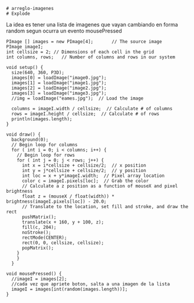     # arreglo-imagenes
    # Explode

La idea es tener una lista de imagenes que vayan cambiando en forma random segun ocurra un evento mousePressed

    PImage [] images = new PImage[4];       // The source image
    PImage imageI;
    int cellsize = 2; // Dimensions of each cell in the grid
    int columns, rows;   // Number of columns and rows in our system

    void setup() {
      size(640, 360, P3D); 
      images[0] = loadImage("image0.jpg");
      images[1] = loadImage("image1.jpg");
      images[2] = loadImage("image2.jpg");
      images[3] = loadImage("image3.jpg");
      //img = loadImage("eames.jpg");  // Load the image

      columns = imageI.width / cellsize;  // Calculate # of columns
      rows = imageI.height / cellsize;  // Calculate # of rows
      println(images.length);
    }

    void draw() {
      background(0);
      // Begin loop for columns
      for ( int i = 0; i < columns; i++) {
        // Begin loop for rows
        for ( int j = 0; j < rows; j++) {
          int x = i*cellsize + cellsize/2;  // x position
          int y = j*cellsize + cellsize/2;  // y position
          int loc = x + y*imageI.width;  // Pixel array location
          color c = imageI.pixels[loc];  // Grab the color
          // Calculate a z position as a function of mouseX and pixel brightness
          float z = (mouseX / float(width)) * brightness(imageI.pixels[loc]) - 20.0;
          // Translate to the location, set fill and stroke, and draw the rect
          pushMatrix();
          translate(x + 160, y + 100, z);
          fill(c, 204);
          noStroke();
          rectMode(CENTER);
          rect(0, 0, cellsize, cellsize);
          popMatrix();
        }
        }
      }

    void mousePressed() {
      //imageI = images[2];
      //cada vez que apriete boton, salta a una imagen de la lista
      imageI = images[int(random(images.length))];
    }
